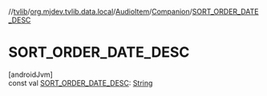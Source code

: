//[tvlib](../../../../index.md)/[org.mjdev.tvlib.data.local](../../index.md)/[AudioItem](../index.md)/[Companion](index.md)/[SORT_ORDER_DATE_DESC](-s-o-r-t_-o-r-d-e-r_-d-a-t-e_-d-e-s-c.md)

# SORT_ORDER_DATE_DESC

[androidJvm]\
const val [SORT_ORDER_DATE_DESC](-s-o-r-t_-o-r-d-e-r_-d-a-t-e_-d-e-s-c.md): [String](https://kotlinlang.org/api/latest/jvm/stdlib/kotlin/-string/index.html)
